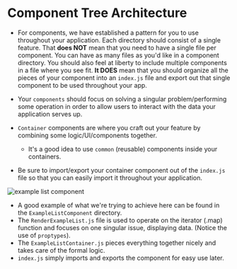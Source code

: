 # Component Tree Architecture

- For components, we have established a pattern for you to use throughout your application. Each directory should consist of a single feature. That **does NOT** mean that you need to have a single file per component. You can have as many files as you'd like in a component directory. You should also feel at liberty to include multiple components in a file where you see fit. **It DOES** mean that you should organize all the pieces of your component into an `index.js` file and export out that single component to be used throughout your app.

- Your `components` should focus on solving a singular problem/performing some operation in order to allow users to interact with the data your application serves up.
- `Container` components are where you craft out your feature by combining some logic/UI/components together.
  - It's a good idea to use `common` (reusable) components inside your containers.
- Be sure to import/export your container component out of the `index.js` file so that you can easily import it throughout your application.

![example list component](https://tk-assets.lambdaschool.com/2f650085-d27c-47b6-a8ea-a5c4ee53d039_ScreenShot2020-06-25at8.18.47AM.png)

- A good example of what we're trying to achieve here can be found in the `ExampleListComponent` directory.
- The `RenderExampleList.js` file is used to operate on the iterator (.map) function and focuses on one singular issue, displaying data. (Notice the use of `proptypes`).
- The `ExampleListContainer.js` pieces everything together nicely and takes care of the formal logic.
- `index.js` simply imports and exports the component for easy use later.

